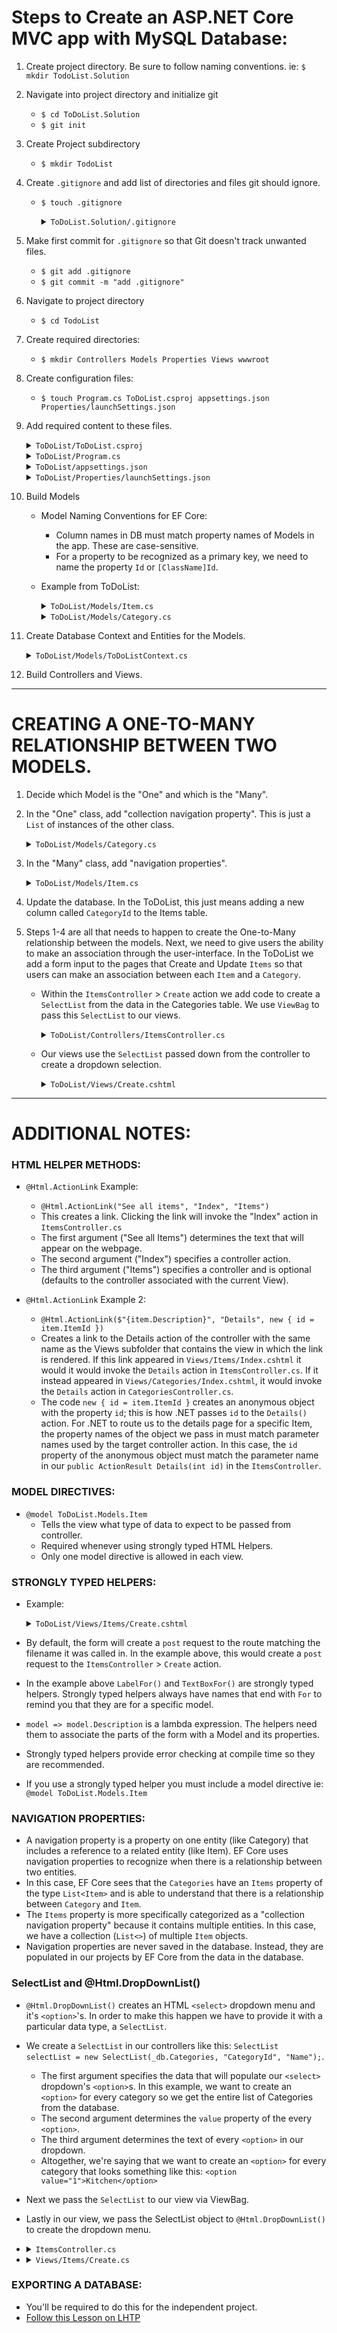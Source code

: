 # Steps to Create an ASP.NET Core MVC app with MySQL Database:
1. Create project directory. Be sure to follow naming conventions. ie: `$ mkdir TodoList.Solution`
2. Navigate into project directory and initialize git 
    - `$ cd ToDoList.Solution`
    - `$ git init`
3. Create Project subdirectory
    - `$ mkdir TodoList`
4. Create `.gitignore` and add list of directories and files git should ignore.
    - `$ touch .gitignore`
      <details><summary><code>ToDoList.Solution/.gitignore</code></summary> 

      ```
      bin
      obj
      appsettings.json
      ```
      </details>
5. Make first commit for `.gitignore` so that Git doesn't track unwanted files.
    - `$ git add .gitignore` 
    - `$ git commit -m "add .gitignore"` 
6. Navigate to project directory
    - `$ cd TodoList` 
7. Create required directories: 
    - `$ mkdir Controllers Models Properties Views wwwroot`
8. Create configuration files: 
    - `$ touch Program.cs ToDoList.csproj appsettings.json Properties/launchSettings.json`
9. Add required content to these files.

      <details><summary><code>ToDoList/ToDoList.csproj</code></summary> 

      ```c#
      <Project Sdk="Microsoft.NET.Sdk.Web">

        <PropertyGroup>
          <TargetFramework>net6.0</TargetFramework>
        </PropertyGroup>

        <ItemGroup>
          <PackageReference Include="Microsoft.EntityFrameworkCore" Version="6.0.0" />
          <PackageReference Include="Pomelo.EntityFrameworkCore.MySql" Version="6.0.0" />
        </ItemGroup>

      </Project>
      ```
      </details>
      
      <details><summary><code>ToDoList/Program.cs</code></summary> 

      ```c#
      using Microsoft.AspNetCore.Builder;
      using Microsoft.EntityFrameworkCore;
      using Microsoft.Extensions.DependencyInjection;
      using ToDoList.Models;
      // be sure to change the namespace to match your project
      namespace ToDoList
      {
        class Program
        {
          static void Main(string[] args)
          {
          
            WebApplicationBuilder builder = WebApplication.CreateBuilder(args);

            builder.Services.AddControllersWithViews();
            // be sure to update the line below for your project
            builder.Services.AddDbContext<ToDoListContext>(
                              dbContextOptions => dbContextOptions
                                .UseMySql(
                                  builder.Configuration     ["ConnectionStrings:DefaultConnection"],      ServerVersion.AutoDetect(builder.   Configuration    ["ConnectionStrings:DefaultConnection"]
                                )
                              )
                            );

            WebApplication app = builder.Build();

            app.UseDeveloperExceptionPage();
            app.UseHttpsRedirection();
            app.UseStaticFiles();

            app.UseRouting();

            app.MapControllerRoute(
                name: "default",
                pattern: "{controller=Home}/{action=Index}/{id?}");

            app.Run();
          }
        }
      }
      ```
      </details>

      <details><summary><code>ToDoList/appsettings.json</code></summary> 

      ```json
      {
        "ConnectionStrings": {
            "DefaultConnection": "Server=localhost;Port=3306;database=[YOUR-DATABASE-NAME];uid=root;pwd=[YOUR-MySQL-PASSWORD];"
          }
      }
      ```
      </details>

      <details><summary><code>ToDoList/Properties/launchSettings.json</code></summary> 

      ```json
      {
          "profiles": {
            "development": {
            "commandName": "Project",
            "dotnetRunMessages": true,
            "launchBrowser": true,
            "applicationUrl": "https://localhost:5001;http://localhost:5000",
            "environmentVariables": {
              "ASPNETCORE_ENVIRONMENT": "Development"
            }
          },
          "production": {
             "commandName": "Project",
             "dotnetRunMessages": true,
             "launchBrowser": true,
             "applicationUrl": "https://localhost:5001;http://localhost:5000",
             "environmentVariables": {
               "ASPNETCORE_ENVIRONMENT": "Production"
             }
           }
         }
      }
      ```
      </details>

10. Build Models
    -  Model Naming Conventions for EF Core:
        - Column names in DB must match property names of Models in the app. These are case-sensitive.
        - For a property to be recognized as a primary key, we need to name the property `Id` or `[ClassName]Id`.
    - Example from ToDoList:
      <details><summary><code>ToDoList/Models/Item.cs</code></summary> 

      ```c#
      namespace ToDoList.Models
      {
        public class Item
        {
          // Property names must match DB column names exactly.
          // Be sure to use either Id or [ClassNameId]
          public int ItemId { get; set; }
          public string Description { get; set; }
        }
      }
      ```
      </details>

        <details><summary><code>ToDoList/Models/Category.cs</code></summary> 

      ```c#
      namespace ToDoList.Models
      {
        public class Category
        {
          public int CategoryId { get; set; }
          public string Name { get; set; }
        }
      }
      ```
      </details>

11. Create Database Context and Entities for the Models.
    <details><summary><code>ToDoList/Models/ToDoListContext.cs</code></summary> 

    ```c#
    using Microsoft.EntityFrameworkCore;

    namespace ToDoList.Models
    {
      public class ToDoListContext : DbContext
      {
        public DbSet<Item> Items { get; set; }
        public DbSet<Category> Categories {get; set;}
        
        public ToDoListContext(DbContextOptions     options) : base(options) { }
      }
    }
    ```
    </details>

12. Build Controllers and Views.

<hr />

# CREATING A ONE-TO-MANY RELATIONSHIP BETWEEN TWO MODELS.
1. Decide which Model is the "One" and which is the "Many".
2. In the "One" class, add "collection navigation property". This is just a `List` of instances of the other class.
    <details><summary><code>ToDoList/Models/Category.cs</code></summary>

      ```c#
      using System.Collections.Generic;   
      namespace ToDoList.Models
      {
        public class Category
        {
          public int CategoryId { get; set; }
          public string Name { get; set; }
          // The line below is new. This is the "collection navigation property"
          public List<Item> Items { get; set; }
        }
      }
      ```
    </details>

3. In the "Many" class, add "navigation properties". 

    <details><summary><code>ToDoList/Models/Item.cs</code></summary> 

      ```c#
      namespace ToDoList.Models
      {
        public class Item
        {
          public int ItemId { get; set; }
          public string Description { get; set; }
          // the next two lines are new. These are the "navigation properties" used to create the relationship
          public int CategoryId { get; set; }
          public Category Category { get; set; }
        }
      }
      ```
    </details>

4. Update the database. In the ToDoList, this just means adding a new column called `CategoryId` to the Items table.
5. Steps 1-4 are all that needs to happen to create the One-to-Many relationship between the models. Next, we need to give users the ability to make an association through the user-interface. In the ToDoList we add a form input to the pages that Create and Update `Items` so that users can make an association between each `Item` and a `Category`.
    - Within the `ItemsController` > `Create` action we add code to create a `SelectList` from the data in the Categories table. We use `ViewBag` to pass this `SelectList` to our views. 

      <details><summary><code>ToDoList/Controllers/ItemsController.cs</code></summary> 

        ```c#
          public ActionResult Create()
          {
            SelectList selectList = new SelectList(_db.Categories, "CategoryId", "Name");
            ViewBag.CategoryId = selectList;
            return View();
          }
        ```
      </details>

    - Our views use the `SelectList` passed down from the controller to create a dropdown selection.  
       <details><summary><code>ToDoList/Views/Create.cshtml</code></summary> 

      ```c#
      @{
        Layout = "_Layout";
      }
      
      @model ToDoList.Models.Item
      <p><strong>NOTE:</strong> You need to have at least one category before you can add an item!</p>
      <p>Go to @Html.ActionLink("this page", "Create", "Categories") to create a category.</p>
      <h4>Add a new item</h4>
      @using (Html.BeginForm())
      {
        @Html.LabelFor(model => model.Description)
        @Html.TextBoxFor(model => model.Description)
      
        @Html.LabelFor(model => model.Category)
        // The SelectList passed from the controller to the view via ViewBag is used to create a dropdown menu 
        // with an option for a user to select any existing category.
        @Html.DropDownList("CategoryId")
        
        <input type="submit" value="Add new item" />
      }
      <p>@Html.ActionLink("Show all items", "Index")</p>
      ```
      </details>
<hr />
    
# ADDITIONAL NOTES:

### HTML HELPER METHODS:
- `@Html.ActionLink` Example:
    - `@Html.ActionLink("See all items", "Index", "Items")`
    - This creates a link. Clicking the link will invoke the "Index" action   in `ItemsController.cs` 
    - The first argument ("See all Items") determines the text that will  appear on the webpage.
    - The second argument ("Index") specifies a controller action.
    - The third argument ("Items") specifies a controller and is optional (defaults to the controller associated with the current View).
    
- `@Html.ActionLink` Example 2:
  - `@Html.ActionLink($"{item.Description}", "Details", new { id = item.ItemId })`
  - Creates a link to the Details action of the controller with the same name as the Views subfolder that contains the view in which the link is rendered. If this link appeared in `Views/Items/Index.cshtml` it would it would invoke the `Details` action in `ItemsController.cs`. If it instead appeared in `Views/Categories/Index.cshtml`, it would invoke the `Details` action in `CategoriesController.cs`.
  - The code `new { id = item.ItemId }` creates an anonymous object with the property `id`; this is how .NET passes `id` to the `Details()` action. For .NET to route us to the details page for a specific Item, the property names of the object we pass in must match parameter names used by the target controller action. In this case, the `id` property of the anonymous object must match the parameter name in our `public ActionResult Details(int id)` in the `ItemsController`.

### MODEL DIRECTIVES:
  - `@model ToDoList.Models.Item`
    - Tells the view what type of data to expect to be passed from controller.
    - Required whenever using strongly typed HTML Helpers.
    - Only one model directive is allowed in each view.

### STRONGLY TYPED HELPERS:
  - Example:
    <details><summary><code>ToDoList/Views/Items/Create.cshtml</code></summary> 
    
    ```c#
    @using (Html.BeginForm())
    {
      @Html.LabelFor(model => model.Description)
      @Html.TextBoxFor(model => model.Description)
      <input type="submit" value="Add new item" />
    }
    ```
    </details>

  - By default, the form will create a `post` request to the route matching the filename it was called in. In the example above, this would create a `post` request to the `ItemsController` > `Create` action.
  - In the example above `LabelFor()` and `TextBoxFor()` are strongly typed helpers. Strongly typed helpers always have names that end with `For` to remind you that they are for a specific model.
  - `model => model.Description` is a lambda expression. The helpers need them to associate the parts of the form with a Model and its properties.
  - Strongly typed helpers provide error checking at compile time so they are recommended.
  - If you use a strongly typed helper you must include a model directive ie: `@model ToDoList.Models.Item`

### NAVIGATION PROPERTIES:
  - A navigation property is a property on one entity (like Category) that includes a reference to a related entity (like Item). EF Core uses navigation properties to recognize when there is a relationship between two entities.
  - In this case, EF Core sees that the `Categories` have an `Items` property of the type `List<Item>` and is able to understand that there is a relationship between `Category` and `Item`.
  - The `Items` property is more specifically categorized as a "collection navigation property" because it contains multiple entities. In this case, we have a collection (`List<>`) of multiple `Item` objects.
  - Navigation properties are never saved in the database. Instead, they are populated in our projects by EF Core from the data in the database.

### SelectList and @Html.DropDownList()

  - `@Html.DropDownList()` creates an HTML `<select>` dropdown menu and it's `<option>`'s. In order to make this happen we have to provide it with a particular data type, a `SelectList`.
  - We create a `SelectList` in our controllers like this: `SelectList selectList = new SelectList(_db.Categories, "CategoryId", "Name");`.
    - The first argument specifies the data that will populate our `<select>` dropdown's `<option>`s. In this example, we want to create an `<option>` for every category so we get the entire list of Categories from the database.
    - The second argument determines the `value` property of the every `<option>`.
    - The third argument determines the text of every `<option>` in our dropdown.
    - Altogether, we're saying that we want to create an `<option>` for every category that looks something like this: `<option value="1">Kitchen</option>` 
  - Next we pass the `SelectList` to our view via ViewBag.
  - Lastly in our view, we pass the SelectList object to `@Html.DropDownList()` to create the dropdown menu.

  - <details><summary><code>ItemsController.cs</code></summary> 
    
    ```c#
    public ActionResult Create()
    {
      // Create SelectList from the Categories table, 
      SelectList selectList = new SelectList(_db.Categories, "CategoryId", "Name");
      // Add a property (CategoryId) to the ViewBag object and use it to 
      // pass selectList to Views/Items/Create.cshtml
      ViewBag.CategoryId = selectList;
      return View();
    }
    ```
    </details>

  - <details><summary><code>Views/Items/Create.cs</code></summary> 
  
    ```c#
    @{
      Layout = "_Layout";
    }

    @model ToDoList.Models.Item
    <p><strong>NOTE:</strong> You need to have at least one category before you can add an item!</p>
    <p>Go to @Html.ActionLink("this page", "Create", "Categories") to create a category.</p>
    <h4>Add a new item</h4>
    @using (Html.BeginForm())
    {
      @Html.LabelFor(model => model.Description)
      @Html.TextBoxFor(model => model.Description)

      @Html.LabelFor(model => model.Category)
      // The line below creates the <select> dropdown menu using the data passed in from the controller and ViewBag.CategoryId
      @Html.DropDownList("CategoryId")

      <input type="submit" value="Add new item" />
    }
    <p>@Html.ActionLink("Show all items", "Index")</p>
    ```
  </details>

### EXPORTING A DATABASE:
- You'll be required to do this for the independent project. 
- [Follow this Lesson on LHTP](https://www.learnhowtoprogram.com/c-and-net-part-time/database-basics/creating-a-test-database-exporting-and-importing-databases-with-mysql-workbench)
